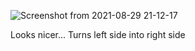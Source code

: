 
![Screenshot from 2021-08-29 21-12-17](https://user-images.githubusercontent.com/59517785/131262651-8db67ab6-d2e7-412c-b606-a93bf47e8099.png)

Looks nicer...
Turns left side into right side
